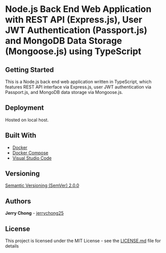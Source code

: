 # Node.js Back End Web Application with REST API (Express.js), User JWT Authentication (Passport.js) and MongoDB Data Storage (Mongoose.js) using TypeScript

## Getting Started

This is a Node.js back end web application written in TypeScript, which features REST API interface via Express.js, user JWT authentication via Passport.js, and MongoDB data storage via Mongoose.js.

## Deployment

Hosted on local host.

## Built With

* [Docker](https://www.docker.com/)
* [Docker Compose](https://docs.docker.com/compose/)
* [Visual Studio Code](https://code.visualstudio.com/)

## Versioning

[Semantic Versioning (SemVer) 2.0.0](http://semver.org/)

## Authors

**Jerry Chong** - [jerrychong25](https://github.com/jerrychong25)

## License

This project is licensed under the MIT License - see the [LICENSE.md](LICENSE.md) file for details
